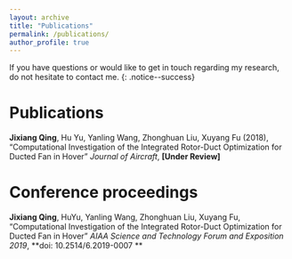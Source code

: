 ```yaml
---
layout: archive
title: "Publications"
permalink: /publications/
author_profile: true
---
```


If you have questions or would like to get in touch regarding my research, do not hesitate to contact me.
{: .notice--success}

Publications
======

**Jixiang Qing**, Hu Yu, Yanling Wang, Zhonghuan Liu, Xuyang Fu (2018), “Computational Investigation of the Integrated Rotor-Duct Optimization for Ducted Fan in Hover” *Journal of Aircraft*, **[Under Review]**


Conference proceedings
======
**Jixiang Qing**, HuYu, Yanling Wang, Zhonghuan Liu, Xuyang Fu, “Computational Investigation of the Integrated Rotor-Duct Optimization for Ducted Fan in Hover” *AIAA Science and Technology Forum and Exposition 2019*, **doi: 10.2514/6.2019-0007 **
